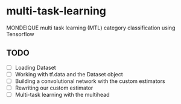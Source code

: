 # multi-task-learning
MONDEIQUE multi task learning (MTL) category classification using Tensorflow

## TODO

- [ ] Loading Dataset
- [ ] Working with tf.data and the Dataset object
- [ ] Building a convolutional network with the custom estimators
- [ ] Rewriting our custom estimator
- [ ] Multi-task learning with the multihead
